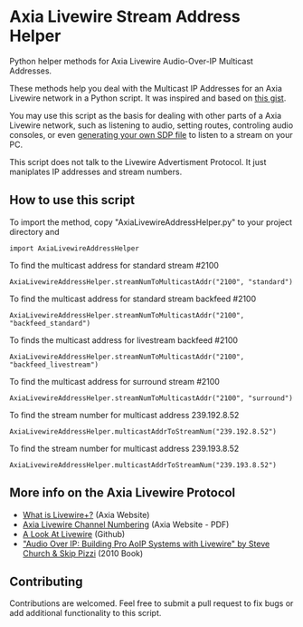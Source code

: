 # Axia Livewire Stream Address Helper
Python helper methods for Axia Livewire Audio-Over-IP Multicast Addresses.

These methods help you deal with the Multicast IP Addresses for an Axia Livewire network in a Python script. It was inspired and based on [this gist](https://gist.github.com/kylophone/a10e2c88ced3bf5e7674).

You may use this script as the basis for dealing with other parts of a Axia Livewire network, such as listening to audio, setting routes, controling audio consoles, or even [generating your own SDP file](http://www.telosalliance.com/images/Axia%20Products/Support%20Documents/Tech%20Tips/Playing-Livewire-Streams-Using-SDP-Rev-3-2015.pdf) to listen to a stream on your PC.

This script does not talk to the Livewire Advertisment Protocol. It just maniplates IP addresses and stream numbers.

## How to use this script

To import the method, copy "AxiaLivewireAddressHelper.py" to your project directory and

    import AxiaLivewireAddressHelper

To find the multicast address for standard stream #2100

    AxiaLivewireAddressHelper.streamNumToMulticastAddr("2100", "standard")

To find the multicast address for standard stream backfeed #2100

    AxiaLivewireAddressHelper.streamNumToMulticastAddr("2100", "backfeed_standard")

To finds the multicast address for livestream backfeed #2100

    AxiaLivewireAddressHelper.streamNumToMulticastAddr("2100", "backfeed_livestream")

To find the multicast address for surround stream #2100

    AxiaLivewireAddressHelper.streamNumToMulticastAddr("2100", "surround")

To find the stream number for multicast address 239.192.8.52

    AxiaLivewireAddressHelper.multicastAddrToStreamNum("239.192.8.52")

To find the stream number for multicast address 239.193.8.52

    AxiaLivewireAddressHelper.multicastAddrToStreamNum("239.193.8.52")

## More info on the Axia Livewire Protocol

* [What is Livewire+?](http://www.telosalliance.com/Axia/Livewire-AoIP-Networking) (Axia Website)
* [Axia Livewire Channel Numbering](http://www.telosalliance.com/images/Axia%20Products/Support%20Documents/Tech%20Tips/AxiaLivewireChannelNumbering.pdf) (Axia Website - PDF)
* [A Look At Livewire](https://github.com/kylophone/a-look-at-livewire) (Github)
* ["Audio Over IP: Building Pro AoIP Systems with Livewire" by Steve Church & Skip Pizzi](http://www.amazon.com/Audio-Over-IP-Building-Livewire-ebook/dp/B009OYSVV8) (2010 Book)

## Contributing

Contributions are welcomed. Feel free to submit a pull request to fix bugs or add additional functionality to this script.
